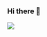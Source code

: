 ### Hi there 👋

<a href="https://www.buymeacoffee.com/roydekleijn"><img src="https://img.buymeacoffee.com/button-api/?text=Buy me a coffee&emoji=&slug=roydekleijn&button_colour=FFDD00&font_colour=000000&font_family=Cookie&outline_colour=000000&coffee_colour=ffffff" /></a>

<!--
**testsmith-io/testsmith-io** is a ✨ _special_ ✨ repository because its `README.md` (this file) appears on your GitHub profile.

Here are some ideas to get you started:

- 🔭 I’m currently working on ...
- 🌱 I’m currently learning ...
- 👯 I’m looking to collaborate on ...
- 🤔 I’m looking for help with ...
- 💬 Ask me about ...
- 📫 How to reach me: ...
- 😄 Pronouns: ...
- ⚡ Fun fact: ...
-->
